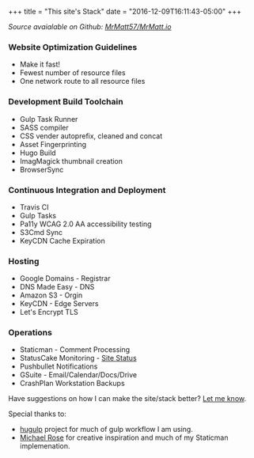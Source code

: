 +++
title = "This site's Stack"
date = "2016-12-09T16:11:43-05:00"
+++

*Source avaialable on Github: [MrMatt57/MrMatt.io](https://github.com/MrMatt57/MrMatt.io)*

### Website Optimization Guidelines
- Make it fast!
- Fewest number of resource files
- One network route to all resource files

### Development Build Toolchain
- Gulp Task Runner
- SASS compiler
- CSS vender autoprefix, cleaned and concat
- Asset Fingerprinting 
- Hugo Build
- ImagMagick thumbnail creation
- BrowserSync

### Continuous Integration and Deployment
- Travis CI
- Gulp Tasks
- Pa11y WCAG 2.0 AA accessibility testing
- S3Cmd Sync
- KeyCDN Cache Expiration

### Hosting
- Google Domains - Registrar 
- DNS Made Easy - DNS
- Amazon S3 - Orgin 
- KeyCDN - Edge Servers
- Let's Encrypt TLS

### Operations
- Staticman - Comment Processing
- StatusCake Monitoring - [Site Status](http://status.mrmatt57.org/)
- Pushbullet Notifications
- GSuite - Email/Calendar/Docs/Drive
- CrashPlan Workstation Backups

Have suggestions on how I can make the site/stack better? [Let me know](https://github.com/MrMatt57/MrMatt.io/issues/new).

Special thanks to:

- [hugulp](https://github.com/jbrodriguez/hugulp) project for much of gulp workflow I am using.
- [Michael Rose](https://mademistakes.com/) for creative inspiration and much of my Staticman implemenation.